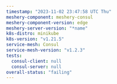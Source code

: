 ```yaml
---
timestamp: "2023-11-02 23:47:58 UTC Thu"
meshery-component: meshery-consul
meshery-component-version: edge
meshery-server-version: "*name"
k8s-distro: minikube
k8s-version: "v1.21.5"
service-mesh: Consul
service-mesh-version: "v1.2.3"
tests:
  consul-client: null
  consul-server: null
overall-status: "failing"
---
```

